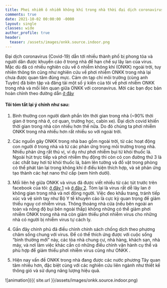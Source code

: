```yaml
---
title: Phơi nhiễm ô nhiễm không khí trong nhà thời đại dịch coronavirus (COVID-19)
comments: true
date: 2021-10-02 00:00:00 -0000
layout: single
classes: wide
author_profile: true
header:
  teaser: /assets/images/onkk.source.indoor.png
---
```


Đại dịch coronavirus (Covid-19) dẫn tới nhiều thành phố bị phong tỏa và người dân được khuyến cáo ở trong nhà để hạn chế sự lây lan của virus. 
Mặc dù đã có nhiều nghiên cứu về ô nhiễm không khí (ONKK) ngoài trời, 
tuy nhiên thông tin cũng như nghiên cứu về phơi nhiễm ONKK trong nhà lại chưa được quan tâm đúng mực. 
Cảm ơn tạp chí môi trường (cùng anh Tuyên) đã biên tập và đăng tải một số ý kiến của tôi về phơi nhiễm ONKK trong nhà và mối liên quan giữa ONKK với coronavirus. 
Mời các bạn đọc bản hoàn chỉnh theo đường dẫn [ở đây](https://tapchimoitruong.vn/dien-dan--trao-doi-21/phoi-nhiem-o-nhiem-khong-khi-trong-nha-thoi-dai-dich-coronavirus-covid-19--25830)

#### Tôi tóm tắt lại ý chính như sau:

1. Bình thường con người dành phần lớn thời gian trong nhà (~90% thời gian ở trong nhà ở, cơ quan, trường học, cabin xe). 
Đại dịch covid khiến thời gian trong nhà còn nhiều hơn thế nữa. Do đó chúng ta phơi nhiễm ONKK trong nhà nhiều hơn rất nhiều so với ngoài trời.

2. Các nguồn gây ONKK trong nhà bao gồm ngoài trời, từ các hoạt động con người ở trong nhà và từ các phản ứng trong môi trường trong nhà. Nhiều phản ứng rất thú vị, ví dụ như phơi nhiễm bụi từ khói thuốc lá. 
Ngoài hút trực tiếp và phơi nhiễm thụ động thì còn có con đường thứ 3 là các chất bay hơi từ khói thuốc lá, bám lên tường và đồ vật trong phòng có thể phát tán lại trong không khí ở điều kiện thích hợp, và sẽ phản ứng tạo thành các hạt nano thứ cấp (xem hình dưới). 

3. Mối liên hệ giữa ONKK và virus đã được viết nhiều từ các tút trước trên facebook của tôi: [ở đây 1](https://www.facebook.com/zuzikeke/posts/10208472373363189)
và [ở đây 2](https://www.facebook.com/zuzikeke/posts/10208466360812879). Tóm lại là virus rất dễ lây lan ở không gian trong nhà và nơi đông người. Việc đeo khẩu trang, tránh tiếp xúc và vệ sinh tay như Bộ Y tế khuyến cáo là cực kỳ quan trọng để giảm thiểu nguy cơ nhiễm virus. Thông thoáng nhà cửa (nếu bên ngoài an toàn và nồng độ bụi bên ngoài thấp) không những có thể giảm phơi nhiễm ONKK trong nhà mà còn giảm thiểu phơi nhiễm virus cho những nhà có người bị nhiễm virus tự cách ly. 

4. Gần đây chính phủ đã điều chỉnh chính sách chống dịch theo phương châm sống chung với virus. 
Để có thể thích ứng được với cuộc sống “bình thường mới” này, các tòa nhà chung cư, nhà hàng, khách sạn, nhà máy, và nơi làm việc khác cần có những điều chỉnh vận hành cụ thể và phù hợp để giảm thiểu phơi nhiễm virus cũng như ONKK .

5. Hiện nay vấn đề ONKK trong nhà đang được các nước phương Tây quan tâm nhiều hơn, đặc biệt cùng với các nghiên cứu liên ngành như thiết kế thông gió và sử dụng năng lượng hiệu quả.

![animation]({{ site.url }}/assets/images/onkk.source.indoor.png)
